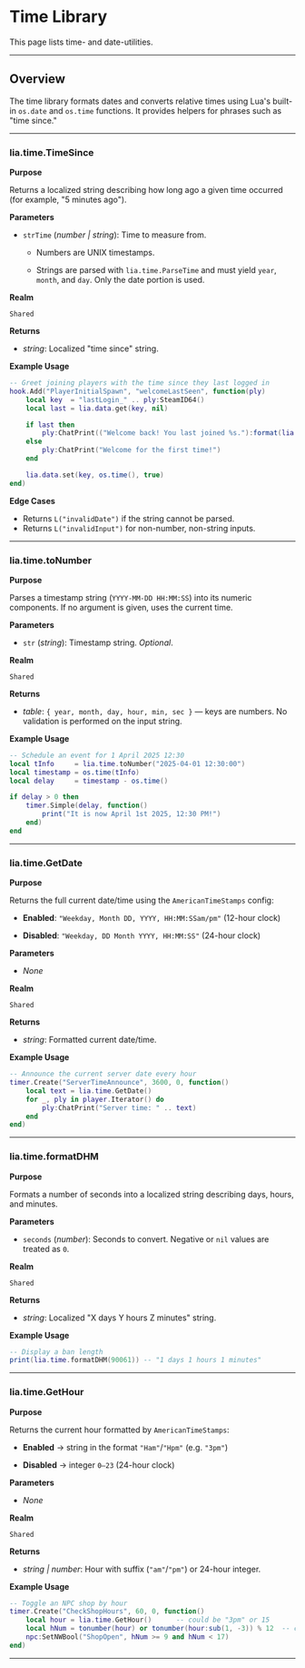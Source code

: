 # Time Library

This page lists time- and date-utilities.

---

## Overview

The time library formats dates and converts relative times using Lua's built-in `os.date` and `os.time` functions. It provides helpers for phrases such as "time since."

---

### lia.time.TimeSince

**Purpose**

Returns a localized string describing how long ago a given time occurred (for example, "5 minutes ago").

**Parameters**

* `strTime` (*number | string*): Time to measure from.

  * Numbers are UNIX timestamps.

  * Strings are parsed with `lia.time.ParseTime` and must yield `year`, `month`, and `day`. Only the date portion is used.

**Realm**

`Shared`

**Returns**

* *string*: Localized "time since" string.

**Example Usage**

```lua
-- Greet joining players with the time since they last logged in
hook.Add("PlayerInitialSpawn", "welcomeLastSeen", function(ply)
    local key  = "lastLogin_" .. ply:SteamID64()
    local last = lia.data.get(key, nil)

    if last then
        ply:ChatPrint(("Welcome back! You last joined %s."):format(lia.time.TimeSince(last)))
    else
        ply:ChatPrint("Welcome for the first time!")
    end

    lia.data.set(key, os.time(), true)
end)
```

**Edge Cases**

* Returns `L("invalidDate")` if the string cannot be parsed.
* Returns `L("invalidInput")` for non-number, non-string inputs.

---

### lia.time.toNumber

**Purpose**

Parses a timestamp string (`YYYY-MM-DD HH:MM:SS`) into its numeric components. If no argument is given, uses the current time.

**Parameters**

* `str` (*string*): Timestamp string. *Optional*.

**Realm**

`Shared`

**Returns**

* *table*: `{ year, month, day, hour, min, sec }` — keys are numbers. No validation is performed on the input string.

**Example Usage**

```lua
-- Schedule an event for 1 April 2025 12:30
local tInfo     = lia.time.toNumber("2025-04-01 12:30:00")
local timestamp = os.time(tInfo)
local delay     = timestamp - os.time()

if delay > 0 then
    timer.Simple(delay, function()
        print("It is now April 1st 2025, 12:30 PM!")
    end)
end
```

---

### lia.time.GetDate

**Purpose**

Returns the full current date/time using the `AmericanTimeStamps` config:

* **Enabled**: `"Weekday, Month DD, YYYY, HH:MM:SSam/pm"` (12-hour clock)

* **Disabled**: `"Weekday, DD Month YYYY, HH:MM:SS"` (24-hour clock)

**Parameters**

* *None*

**Realm**

`Shared`

**Returns**

* *string*: Formatted current date/time.

**Example Usage**

```lua
-- Announce the current server date every hour
timer.Create("ServerTimeAnnounce", 3600, 0, function()
    local text = lia.time.GetDate()
    for _, ply in player.Iterator() do
        ply:ChatPrint("Server time: " .. text)
    end
end)
```

---

### lia.time.formatDHM

**Purpose**

Formats a number of seconds into a localized string describing days, hours, and minutes.

**Parameters**

* `seconds` (*number*): Seconds to convert. Negative or `nil` values are treated as `0`.

**Realm**

`Shared`

**Returns**

* *string*: Localized "X days Y hours Z minutes" string.

**Example Usage**

```lua
-- Display a ban length
print(lia.time.formatDHM(90061)) -- "1 days 1 hours 1 minutes"
```

---

### lia.time.GetHour

**Purpose**

Returns the current hour formatted by `AmericanTimeStamps`:

* **Enabled** → string in the format `"Ham"`/`"Hpm"` (e.g. `"3pm"`)

* **Disabled** → integer `0–23` (24-hour clock)

**Parameters**

* *None*

**Realm**

`Shared`

**Returns**

* *string | number*: Hour with suffix (`"am"`/`"pm"`) or 24-hour integer.

**Example Usage**

```lua
-- Toggle an NPC shop by hour
timer.Create("CheckShopHours", 60, 0, function()
    local hour = lia.time.GetHour()      -- could be "3pm" or 15
    local hNum = tonumber(hour) or tonumber(hour:sub(1, -3)) % 12  -- convert if am/pm
    npc:SetNWBool("ShopOpen", hNum >= 9 and hNum < 17)
end)
```

---
